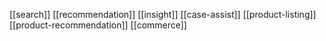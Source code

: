 [[search]]
[[recommendation]]
[[insight]]
[[case-assist]]
[[product-listing]]
[[product-recommendation]]
[[commerce]]

